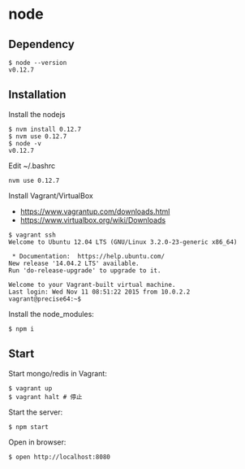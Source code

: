 # node

## Dependency
```
$ node --version
v0.12.7
```

## Installation
Install the nodejs
```
$ nvm install 0.12.7
$ nvm use 0.12.7
$ node -v
v0.12.7
```

Edit ~/.bashrc
```
nvm use 0.12.7
```

Install Vagrant/VirtualBox
- https://www.vagrantup.com/downloads.html
- https://www.virtualbox.org/wiki/Downloads

```
$ vagrant ssh
Welcome to Ubuntu 12.04 LTS (GNU/Linux 3.2.0-23-generic x86_64)

 * Documentation:  https://help.ubuntu.com/
New release '14.04.2 LTS' available.
Run 'do-release-upgrade' to upgrade to it.

Welcome to your Vagrant-built virtual machine.
Last login: Wed Nov 11 08:51:22 2015 from 10.0.2.2
vagrant@precise64:~$
```

Install the node_modules:
```
$ npm i
```

## Start
Start mongo/redis in Vagrant:
```
$ vagrant up
$ vagrant halt # 停止
```

Start the server:
```
$ npm start
```

Open in browser:
```
$ open http://localhost:8080
```

